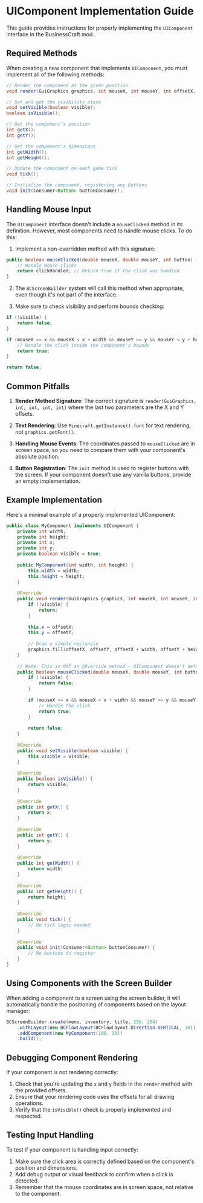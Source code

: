 # UIComponent Implementation Guide

This guide provides instructions for properly implementing the `UIComponent` interface in the BusinessCraft mod.

## Required Methods

When creating a new component that implements `UIComponent`, you must implement all of the following methods:

```java
// Render the component at the given position
void render(GuiGraphics graphics, int mouseX, int mouseY, int offsetX, int offsetY);

// Set and get the visibility state
void setVisible(boolean visible);
boolean isVisible();

// Get the component's position
int getX();
int getY();

// Get the component's dimensions
int getWidth();
int getHeight();

// Update the component on each game tick
void tick();

// Initialize the component, registering any Buttons
void init(Consumer<Button> buttonConsumer);
```

## Handling Mouse Input

The `UIComponent` interface doesn't include a `mouseClicked` method in its definition. However, most components need to handle mouse clicks. To do this:

1. Implement a non-overridden method with this signature:
```java
public boolean mouseClicked(double mouseX, double mouseY, int button) {
    // Handle mouse clicks
    return clickHandled; // Return true if the click was handled
}
```

2. The `BCScreenBuilder` system will call this method when appropriate, even though it's not part of the interface.

3. Make sure to check visibility and perform bounds checking:
```java
if (!visible) {
    return false;
}

if (mouseX >= x && mouseX < x + width && mouseY >= y && mouseY < y + height) {
    // Handle the click inside the component's bounds
    return true;
}

return false;
```

## Common Pitfalls

1. **Render Method Signature**: The correct signature is `render(GuiGraphics, int, int, int, int)` where the last two parameters are the X and Y offsets.

2. **Text Rendering**: Use `Minecraft.getInstance().font` for text rendering, not `graphics.getFont()`.

3. **Handling Mouse Events**: The coordinates passed to `mouseClicked` are in screen space, so you need to compare them with your component's absolute position.

4. **Button Registration**: The `init` method is used to register buttons with the screen. If your component doesn't use any vanilla buttons, provide an empty implementation.

## Example Implementation

Here's a minimal example of a properly implemented UIComponent:

```java
public class MyComponent implements UIComponent {
    private int width;
    private int height;
    private int x;
    private int y;
    private boolean visible = true;
    
    public MyComponent(int width, int height) {
        this.width = width;
        this.height = height;
    }
    
    @Override
    public void render(GuiGraphics graphics, int mouseX, int mouseY, int offsetX, int offsetY) {
        if (!visible) {
            return;
        }
        
        this.x = offsetX;
        this.y = offsetY;
        
        // Draw a simple rectangle
        graphics.fill(offsetX, offsetY, offsetX + width, offsetY + height, 0xFF808080);
    }
    
    // Note: This is NOT an @Override method - UIComponent doesn't define mouseClicked
    public boolean mouseClicked(double mouseX, double mouseY, int button) {
        if (!visible) {
            return false;
        }
        
        if (mouseX >= x && mouseX < x + width && mouseY >= y && mouseY < y + height) {
            // Handle the click
            return true;
        }
        
        return false;
    }
    
    @Override
    public void setVisible(boolean visible) {
        this.visible = visible;
    }
    
    @Override
    public boolean isVisible() {
        return visible;
    }
    
    @Override
    public int getX() {
        return x;
    }
    
    @Override
    public int getY() {
        return y;
    }
    
    @Override
    public int getWidth() {
        return width;
    }
    
    @Override
    public int getHeight() {
        return height;
    }
    
    @Override
    public void tick() {
        // No tick logic needed
    }
    
    @Override
    public void init(Consumer<Button> buttonConsumer) {
        // No buttons to register
    }
}
```

## Using Components with the Screen Builder

When adding a component to a screen using the screen builder, it will automatically handle the positioning of components based on the layout manager:

```java
BCScreenBuilder.create(menu, inventory, title, 256, 204)
    .withLayout(new BCFlowLayout(BCFlowLayout.Direction.VERTICAL, 10))
    .addComponent(new MyComponent(100, 30))
    .build();
```

## Debugging Component Rendering

If your component is not rendering correctly:

1. Check that you're updating the `x` and `y` fields in the `render` method with the provided offsets.
2. Ensure that your rendering code uses the offsets for all drawing operations.
3. Verify that the `isVisible()` check is properly implemented and respected.

## Testing Input Handling

To test if your component is handling input correctly:

1. Make sure the click area is correctly defined based on the component's position and dimensions.
2. Add debug output or visual feedback to confirm when a click is detected.
3. Remember that the mouse coordinates are in screen space, not relative to the component. 